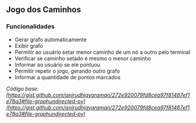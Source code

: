 ## Jogo dos Caminhos

### Funcionalidades

* Gerar grafo automaticamente
* Exibir grafo
* Permitir ao usuário setar menor caminho de um nó a outro pelo terminal
* Verificar se caminho setado é mesmo o menor caminho
* Informar ao usuário se ele pontuou
* Permitir repetir o jogo, gerando outro grafo
* Informar a quantidade de pontos marcados


_Código base: [https://gist.github.com/anirudhjayaraman/272e920079fd8cea97f81487ef1e78a3#file-graphundirected-py](https://gist.github.com/anirudhjayaraman/272e920079fd8cea97f81487ef1e78a3#file-graphundirected-py)_
